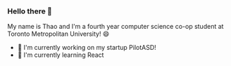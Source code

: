 ### Hello there 👋

<!--
**thaothecow/thaothecow** is a ✨ _special_ ✨ repository because its `README.md` (this file) appears on your GitHub profile.

Here are some ideas to get you started:

- 🔭 I’m currently working on ...
- 🌱 I’m currently learning ...
- 👯 I’m looking to collaborate on ...
- 🤔 I’m looking for help with ...
- 💬 Ask me about ...
- 📫 How to reach me: ...
- 😄 Pronouns: ...
- ⚡ Fun fact: ...
-->
My name is Thao and I'm a fourth year computer science co-op student at Toronto Metropolitan University! 😄

- 🔭 I'm currently working on my startup PilotASD!
- 🌱 I'm currently learning React

